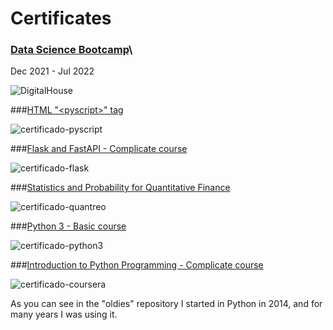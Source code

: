 # Certificates

### <u>Data Science Bootcamp</u>\
Dec 2021 - Jul 2022

![DigitalHouse](https://user-images.githubusercontent.com/95892143/182146284-2274619f-a8f6-4bd0-b3ec-34cfead364b6.png)
<br>

###<u>HTML "\<pyscript>" tag</u>

![certificado-pyscript](https://user-images.githubusercontent.com/95892143/182146421-9f4a7990-11cf-4a8f-8f54-104209b62690.jpg)
<br>

###<u>Flask and FastAPI - Complicate course</u>

![certificado-flask](https://user-images.githubusercontent.com/95892143/182146463-8506d0fb-128a-431e-87a3-21920121eab2.jpg)
<br>

###<u>Statistics and Probability for Quantitative Finance</u>

![certificado-quantreo](https://user-images.githubusercontent.com/95892143/182146692-66830012-c1a3-4408-be1b-4a44af5b6164.jpg)
<br>

###<u>Python 3 - Basic course</u>

![certificado-python3](https://user-images.githubusercontent.com/95892143/182146827-20fffdea-e34d-48ce-a2bd-cc38bc894e54.jpg)
<br>

###<u>Introduction to Python Programming - Complicate course</u>

![certificado-coursera](https://user-images.githubusercontent.com/95892143/182147467-1f116efa-ed4c-40c2-970d-14001b992cc3.jpeg)
<br>

As you can see in the "oldies" repository I started in Python in 2014, and for many years I was using it.
